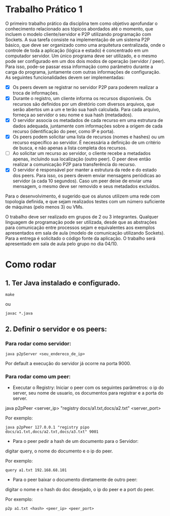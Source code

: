 # Trabalho Prático 1

O primeiro trabalho prático da disciplina tem como objetivo aprofundar o conhecimento relacionado aos tópicos abordados até o momento, que incluem o modelo cliente/servidor e P2P utilizando programação com Sockets.
A sua tarefa consiste na implementação de um sistema P2P básico, que deve ser organizado como uma arquitetura centralizada, onde o controle de toda a aplicação (lógica e estado) é concentrado em um computador servidor. Um único programa deve ser utilizado, e o mesmo pode ser configurado em um dos dois modos de operação (servidor / peer). Para isso, pode-se passar essa informação como parâmetro durante a carga do programa, juntamente com outras informações de configuração. As seguintes funcionalidades devem ser implementadas:

- [x] Os peers devem se registrar no servidor P2P para poderem realizar a troca de informações.
- [x] Durante o registro, um cliente informa os recursos disponíveis. Os recursos são definidos por um diretório com diversos arquivos, que serão abertos um a um e terão sua hash calculada. Para cada arquivo, forneça ao servidor o seu nome e sua hash (metadados).
- [x] O servidor associa os metadados de cada recurso em uma estrutura de dados adequada, juntamente com informações sobre a origem de cada recurso (identificação do peer, como IP e porta).
- [x] Os peers podem solicitar uma lista de recursos (nomes e hashes) ou um recurso específico ao servidor. É necessária a definição de um critério de busca, e não apenas a lista completa dos recursos.
- [ ] Ao solicitar um recurso ao servidor, o cliente recebe a metadados apenas, incluindo sua localização (outro peer). O peer deve então realizar a comunicação P2P para transferência do recurso.
- [x] O servidor é responsável por manter a estrutura da rede e do estado dos peers. Para isso, os peers devem enviar mensagens periódicas ao servidor (a cada 10 segundos). Caso um peer deixe de enviar uma mensagem, o mesmo deve ser removido e seus metadados excluídos. 

Para o desenvolvimento, é sugerido que os alunos utilizem uma rede com topologia definida, e que sejam realizados testes com um número suficiente de máquinas (pelo menos 3) ou VMs.

O trabalho deve ser realizado em grupos de 2 ou 3 integrantes. Qualquer linguagem de programação pode ser utilizada, desde que as abstrações para comunicação entre processos sejam e equivalentes aos exemplos apresentados em sala de aula (modelo de comunicação utilizando Sockets). Para a entrega é solicitado o código fonte da aplicação. O trabalho será apresentado em sala de aula pelo grupo no dia 04/10.

# Como rodar

## 1. Ter Java instalado e configurado.

```
make
```
ou
```
javac *.java
```

## 2. Definir o servidor e os peers:

### Para rodar como servidor: 

```
java p2pServer <seu_endereco_de_ip>
```

Por default a execução do servidor já ocorre na porta 9000.

### Para rodar como um peer: 

- Executar o Registry: 
Iniciar o peer com os seguintes parâmetros: o ip do server, seu nome de usuario, os documentos para registrar e a porta do server.

java p2pPeer <server_ip> "registry <user> docs/a1.txt,docs/a2.txt" <server_port>

Por exemplo:

```
java p2pPeer 127.0.0.1 "registry pipo docs/a1.txt,docs/a2.txt,docs/a3.txt" 9001
```

- Para o peer pedir a hash de um documento para o Servidor: 

digitar query, o nome do documento e o ip do peer.

Por exemplo:

```
query a1.txt 192.168.68.101
```

- Para o peer baixar o documento diretamente de outro peer:

digitar o nome e o hash do doc desejado, o ip do peer e a port do peer.

Por exemplo:

```
p2p a1.txt <hash> <peer_ip> <peer_port>
```
